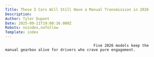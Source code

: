 ```yaml
---
Title: These 5 Cars Will Still Have a Manual Transmission in 2026
Description: 
Author: Tyler Dupont
Date: 2025-09-21T19:00:16.000Z
Robots: noindex,nofollow
Template: index
---
```


                                            Five 2026 models keep the manual gearbox alive for drivers who crave pure engagement.
                                        